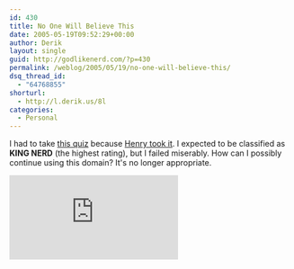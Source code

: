 ```yaml
---
id: 430
title: No One Will Believe This
date: 2005-05-19T09:52:29+00:00
author: Derik
layout: single
guid: http://godlikenerd.com/?p=430
permalink: /weblog/2005/05/19/no-one-will-believe-this/
dsq_thread_id:
  - "64768855"
shorturl:
  - http://l.derik.us/8l
categories:
  - Personal
---
```

I had to take [this quiz](http://www.nerdtests.com/ft_nq.php?im) because [Henry took it](http://www.hbusby.com/?p=138). I expected to be classified as **KING NERD** (the highest rating), but I failed miserably. How can I possibly continue using this domain? It's no longer appropriate.

[![I am nerdier than 76% of all people. Are you nerdier? Click here to find out!](http://www.nerdtests.com/images/ft/nq.php?val=8729)](http://www.nerdtests.com/ft_nq.php?im)